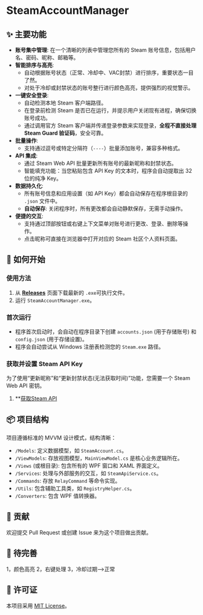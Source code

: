 # SteamAccountManager
## ✨ 主要功能

- **账号集中管理**: 在一个清晰的列表中管理您所有的 Steam 账号信息，包括用户名、密码、昵称、邮箱等。
- **智能排序与高亮**:
  - 自动根据账号状态（正常、冷却中、VAC封禁）进行排序，重要状态一目了然。
  - 对处于冷却或封禁状态的账号整行进行颜色高亮，提供强烈的视觉警示。
- **一键安全登录**:
  - 自动检测本地 Steam 客户端路径。
  - 在登录前检测 Steam 是否已在运行，并提示用户关闭现有进程，确保切换账号成功。
  - 通过调用官方 Steam 客户端并传递登录参数来实现登录，**全程不直接处理 Steam Guard 验证码**，安全可靠。
- **批量操作**:
  - 支持通过逗号或特定分隔符（`----`）批量添加账号，兼容多种格式。
- **API 集成**:
  - 通过 Steam Web API 批量更新所有账号的最新昵称和封禁状态。
  - 智能填充功能：当您粘贴包含 API Key 的文本时，程序会自动提取出 32 位的纯净 Key。
- **数据持久化**:
  - 所有账号信息和应用设置（如 API Key）都会自动保存在程序根目录的 `.json` 文件中。
  - **自动保存**: 关闭程序时，所有更改都会自动静默保存，无需手动操作。
- **便捷的交互**:
  - 支持通过顶部按钮或右键上下文菜单对账号进行更改、登录、删除等操作。
  - 点击昵称可直接在浏览器中打开对应的 Steam 社区个人资料页面。
## 🚀 如何开始

### 使用方法

1.  从 **[Releases](https://github.com/noob-xiaoyu/SteamAccount/releases)** 页面下载最新的 `.exe`可执行文件。
2.  运行 `SteamAccountManager.exe`。

### 首次运行

- 程序首次启动时，会自动在程序目录下创建 `accounts.json` (用于存储账号) 和 `config.json` (用于存储设置)。
- 程序会自动尝试从 Windows 注册表检测您的 `Steam.exe` 路径。

### 获取并设置 Steam API Key

为了使用“更新昵称”和“更新封禁状态(无法获取时间)”功能，您需要一个 Steam Web API 密钥。
1.  **[获取Steam API](https://github.com/noob-xiaoyu/SteamAccount/blob/main/Get_Steam-API.md)

## 📦 项目结构

项目遵循标准的 MVVM 设计模式，结构清晰：
- `/Models`: 定义数据模型，如 `SteamAccount.cs`。
- `/ViewModels`: 存放视图模型，`MainViewModel.cs` 是核心业务逻辑所在。
- `/Views` (或根目录): 包含所有的 WPF 窗口和 XAML 界面定义。
- `/Services`: 处理与外部服务的交互，如 `SteamApiService.cs`。
- `/Commands`: 存放 `RelayCommand` 等命令实现。
- `/Utils`: 包含辅助工具类，如 `RegistryHelper.cs`。
- `/Converters`: 包含 WPF 值转换器。

## 🤝 贡献

欢迎提交 Pull Request 或创建 Issue 来为这个项目做出贡献。

## 🤝 待完善
1，颜色高亮
2，右键处理
3，冷却过期-->正常

## 📜 许可证

本项目采用 [MIT License]()。
